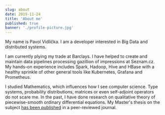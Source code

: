 ```yaml
---
slug: about
date: 2019-11-24
title: 'About me'
published: true
banner: './profile-picture.jpg'
---
```


My name is Pavol Vidlička. I am a developer interested in Big Data and distributed systems.


I am currently plying my trade at Barclays.
I have helped to create and maintain data pipelines processing gazillion of impressions at Seznam.cz.
My hands-on experience includes Spark, Hadoop, Hive and HBase with a healthy
sprinkle of other general tools like Kubernetes, Grafana and Prometheus.

I studied Mathematics, which influences how I see computer science. Type systems, probability distributions, matrices or even self-adjoint operators do not scare me. In the past, I have done research on qualitative theory of piecewise-smooth ordinary differential equations. My Master's thesis on the subject [has been published](https://www.aimspress.com/article/10.3934/math.2019.5.1466) in a peer-reviewed journal.
